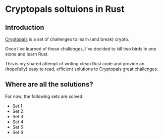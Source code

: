 # Cryptopals soltuions in Rust

Introduction
------------

[Cryptopals](https://cryptopals.com/) is a set of challenges to learn (and break) crypto. 

Once I've learned of these challenges, I've decided to kill two birds in one stone and learn Rust.

This is my shared attempt of writing clean Rust code and provide an (hopefully) easy to read, efficient solutions to Cryptopals great challenges.

## Where are all the solutions?

For now, the following sets are solved:

 - Set 1
 - Set 2
 - Set 3
 - Set 4
 - Set 5
 - Set 6
